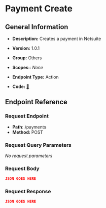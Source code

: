 # Payment Create

## General Information

- **Description:** Creates a payment in Netsuite

- **Version:** 1.0.1
- **Group:** Others
- **Scopes:**: _None_
- **Endpoint Type:** Action
- **Code:** [🔗](https://github.com/NangoHQ/integration-templates/tree/main/integrations/netsuite-tba/actions/payment-create.ts)

## Endpoint Reference

### Request Endpoint

- **Path:** /payments
- **Method:** POST

### Request Query Parameters

_No request parameters_

### Request Body

```json
JSON GOES HERE
```

### Request Response

```json
JSON GOES HERE
```
